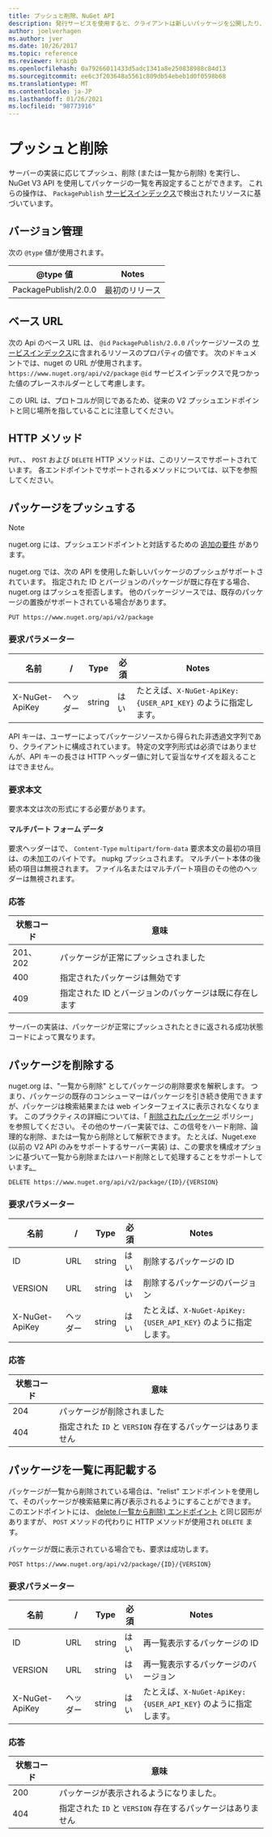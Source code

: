 ```yaml
---
title: プッシュと削除、NuGet API
description: 発行サービスを使用すると、クライアントは新しいパッケージを公開したり、既存のパッケージを一覧から削除または削除したりできます。
author: joelverhagen
ms.author: jver
ms.date: 10/26/2017
ms.topic: reference
ms.reviewer: kraigb
ms.openlocfilehash: 0a79266011433d5adc1341a8e250838988c84d13
ms.sourcegitcommit: ee6c3f203648a5561c809db54ebeb1d0f0598b68
ms.translationtype: MT
ms.contentlocale: ja-JP
ms.lasthandoff: 01/26/2021
ms.locfileid: "98773916"
---
```

# <a name="push-and-delete"></a>プッシュと削除

サーバーの実装に応じてプッシュ、削除 (または一覧から削除) を実行し、NuGet V3 API を使用してパッケージの一覧を再設定することができます。 これらの操作は、 `PackagePublish` [サービスインデックス](service-index.md)で検出されたリソースに基づいています。

## <a name="versioning"></a>バージョン管理

次の `@type` 値が使用されます。

@type 値          | Notes
-------------------- | -----
PackagePublish/2.0.0 | 最初のリリース

## <a name="base-url"></a>ベース URL

次の Api のベース URL は、 `@id` `PackagePublish/2.0.0` パッケージソースの [サービスインデックス](service-index.md)に含まれるリソースのプロパティの値です。 次のドキュメントでは、nuget の URL が使用されます。 `https://www.nuget.org/api/v2/package` `@id` サービスインデックスで見つかった値のプレースホルダーとして考慮します。

この URL は、プロトコルが同じであるため、従来の V2 プッシュエンドポイントと同じ場所を指していることに注意してください。

## <a name="http-methods"></a>HTTP メソッド

`PUT`、、 `POST` および `DELETE` HTTP メソッドは、このリソースでサポートされています。 各エンドポイントでサポートされるメソッドについては、以下を参照してください。

## <a name="push-a-package"></a>パッケージをプッシュする

> [!Note]
> nuget.org には、プッシュエンドポイントと対話するための [追加の要件](NuGet-Protocols.md) があります。

nuget.org では、次の API を使用した新しいパッケージのプッシュがサポートされています。 指定された ID とバージョンのパッケージが既に存在する場合、nuget.org はプッシュを拒否します。 他のパッケージソースでは、既存のパッケージの置換がサポートされている場合があります。

```
PUT https://www.nuget.org/api/v2/package
```

### <a name="request-parameters"></a>要求パラメーター

名前           | /     | Type   | 必須 | Notes
-------------- | ------ | ------ | -------- | -----
X-NuGet-ApiKey | ヘッダー | string | はい      | たとえば、`X-NuGet-ApiKey: {USER_API_KEY}` のように指定します。

API キーは、ユーザーによってパッケージソースから得られた非透過文字列であり、クライアントに構成されています。 特定の文字列形式は必須ではありませんが、API キーの長さは HTTP ヘッダー値に対して妥当なサイズを超えることはできません。

### <a name="request-body"></a>要求本文

要求本文は次の形式にする必要があります。

#### <a name="multipart-form-data"></a>マルチパート フォーム データ

要求ヘッダーはで、 `Content-Type` `multipart/form-data` 要求本文の最初の項目は、の未加工のバイトです。 nupkg プッシュされます。 マルチパート本体の後続の項目は無視されます。 ファイル名またはマルチパート項目のその他のヘッダーは無視されます。

### <a name="response"></a>応答

状態コード | 意味
----------- | -------
201、202    | パッケージが正常にプッシュされました
400         | 指定されたパッケージは無効です
409         | 指定された ID とバージョンのパッケージは既に存在します

サーバーの実装は、パッケージが正常にプッシュされたときに返される成功状態コードによって異なります。

## <a name="delete-a-package"></a>パッケージを削除する

nuget.org は、"一覧から削除" としてパッケージの削除要求を解釈します。 つまり、パッケージの既存のコンシューマーはパッケージを引き続き使用できますが、パッケージは検索結果または web インターフェイスに表示されなくなります。 このプラクティスの詳細については、「 [削除されたパッケージ](../nuget-org/policies/deleting-packages.md) ポリシー」を参照してください。 その他のサーバー実装では、この信号をハード削除、論理的な削除、または一覧から削除として解釈できます。 たとえば、Nuget.exe (以前の V2 API のみをサポートするサーバー実装) は、この要求を構成オプションに基づいて一覧から削除またはハード削除として処理することをサポートしています[。](https://www.nuget.org/packages/NuGet.Server)

```
DELETE https://www.nuget.org/api/v2/package/{ID}/{VERSION}
```

### <a name="request-parameters"></a>要求パラメーター

名前           | /     | Type   | 必須 | Notes
-------------- | ------ | ------ | -------- | -----
ID             | URL    | string | はい      | 削除するパッケージの ID
VERSION        | URL    | string | はい      | 削除するパッケージのバージョン
X-NuGet-ApiKey | ヘッダー | string | はい      | たとえば、`X-NuGet-ApiKey: {USER_API_KEY}` のように指定します。

### <a name="response"></a>応答

状態コード | 意味
----------- | -------
204         | パッケージが削除されました
404         | 指定された `ID` と `VERSION` 存在するパッケージはありません

## <a name="relist-a-package"></a>パッケージを一覧に再記載する

パッケージが一覧から削除されている場合は、"relist" エンドポイントを使用して、そのパッケージが検索結果に再び表示されるようにすることができます。 このエンドポイントには、 [delete (一覧から削除) エンドポイント](#delete-a-package) と同じ図形がありますが、 `POST` メソッドの代わりに HTTP メソッドが使用され `DELETE` ます。

パッケージが既に表示されている場合でも、要求は成功します。

```
POST https://www.nuget.org/api/v2/package/{ID}/{VERSION}
```

### <a name="request-parameters"></a>要求パラメーター

名前           | /     | Type   | 必須 | Notes
-------------- | ------ | ------ | -------- | -----
ID             | URL    | string | はい      | 再一覧表示するパッケージの ID
VERSION        | URL    | string | はい      | 再一覧表示するパッケージのバージョン
X-NuGet-ApiKey | ヘッダー | string | はい      | たとえば、`X-NuGet-ApiKey: {USER_API_KEY}` のように指定します。

### <a name="response"></a>応答

状態コード | 意味
----------- | -------
200         | パッケージが表示されるようになりました。
404         | 指定された `ID` と `VERSION` 存在するパッケージはありません
